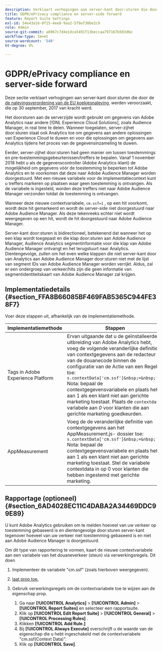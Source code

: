 ```yaml
---
description: Verklaart verhogingen aan server-kant door:sturen die door de EU verordening van de koekjesnaleving werden veroorzaakt.
title: GDPR/ePrivacy compliance en server-side forward
feature: Report Suite Settings
exl-id: 54e43a16-8f15-4ee8-9aa2-579af30be2c9
role: Admin
source-git-commit: a6967c7d4e1dca5491f13beccaa797167b503d6e
workflow-type: tm+mt
source-wordcount: '549'
ht-degree: 0%

---
```


# GDPR/ePrivacy compliance en server-side forward

Deze sectie verklaart verhogingen aan server-kant door:sturen die door de [&#x200B; de nalevingsverordening van de EU koekjesnaleving &#x200B;](https://wikis.ec.europa.eu/display/WEBGUIDE/04.+Cookies+gelijksoortige+technologieën) werden veroorzaakt, die op 30 september, 2017 van kracht werd.

Het doorsturen aan de serverzijde wordt gebruikt om gegevens van Adobe Analytics naar andere [!DNL Experience Cloud Solutions], zoals Audience Manager, in real time te delen. Wanneer toegelaten, server-zijhet door:sturen staat ook Analytics toe om gegevens aan andere oplossingen van Experience Cloud te duwen en voor die oplossingen om gegevens aan Analytics tijdens het proces van de gegevensinzameling te duwen.

Eerder, server-zijhet door:sturen had geen manier om tussen toestemmings en pre-toestemmingsgebeurtenissen/treffers te bepalen. Vanaf 1 november 2018 hebt u als de gegevenscontroller (Adobe Analytics-klant) de mogelijkheid om gegevens vóór de toestemming te beperken tot Adobe Analytics en te voorkomen dat deze naar Adobe Audience Manager worden doorgestuurd. Met een nieuwe variabele voor de implementatiecontext kunt u treffers markeren op plaatsen waar geen toestemming is ontvangen. Als de variabele is ingesteld, worden deze treffers niet naar Adobe Audience Manager verzonden totdat de toestemming is ontvangen.

Wanneer deze nieuwe contextvariabele, `cm.ssf=1` , op een hit voorkomt, wordt deze hit gemarkeerd en wordt de server-side niet doorgestuurd naar Adobe Audience Manager. Als deze tekenreeks echter niet wordt weergegeven op een hit, wordt de hit doorgestuurd naar Adobe Audience Manager.

Server-kant door:sturen is bidirectioneel, betekenend dat wanneer het op een klap wordt toegepast en die klap door:sturen aan Adobe Audience Manager, Audience Analytics segmentinformatie voor die klap van Adobe Audience Manager ontvangt en het terugstuurt naar Analytics. Dientengevolge, zullen om het even welke klappen die niet server-kant door van Analytics aan Adobe Audience Manager door:sturen niet met de lijst van segment IDs van Adobe Audience Manager worden verrijkt. Aldus, zal er een ondergroep van verkeer/hits zijn die geen informatie van segmentidentiteitskaart van Adobe Audience Manager zal krijgen.

## Implementatiedetails {#section_FFA8B66085BF469FAB5365C944FE38F7}

Voer deze stappen uit, afhankelijk van de implementatiemethode.

| Implementatiemethode | Stappen |
|--- |--- |
| Tags in Adobe Experience Platform | Ervan uitgaande dat u de geïnstalleerde uitbreiding van Adobe Analytics hebt, voeg de volgende veranderlijke definitie van contextgegevens aan de redacteur van de douanecode binnen de configuratie van de Actie van een Regel toe: <br/>`s.contextData['cm.ssf']&nbsp;=&nbsp;'1' ` <br/> Nota: bepaal de contextgegevensvariabele en plaats het aan 1 als een klant niet aan gerichte marketing toestaat. Plaats de `contextdata` variabele aan *0* voor klanten die aan gerichte marketing goedkeurden. |
| AppMeasurement | Voeg de de veranderlijke definitie van contextgegevens aan het AppMeasurement.js- dossier toe: <br/>`s.contextData['cm.ssf']&nbsp;=&nbsp;'1' ` <br/> Nota: bepaal de contextgegevensvariabele en plaats het aan 1 als een klant niet aan gerichte marketing toestaat. Stel de variabele contextdata in op 0 voor klanten die hebben ingestemd met gerichte marketing. |

## Rapportage (optioneel) {#section_6AD4028EC11C4DABA2A34469DDC99E89}

U kunt Adobe Analytics gebruiken om te melden hoeveel van uw verkeer op toestemming gebaseerd is en dientengevolge door:sturen server-kant tegenover hoeveel van uw verkeer niet toestemming gebaseerd is en niet aan Adobe Audience Manager is doorgestuurd.

Om dit type van rapportering te vormen, kaart de nieuwe contextvariabele aan een variabele van het douaneverkeer (steun) via verwerkingsregels. Dit doen

1. Implementeer de variabele &quot;cm.ssf&quot; (zoals hierboven weergegeven).
1. [&#x200B; laat prop toe.](/help/admin/tools/manage-rs/edit-settings/c-traffic-variables/traffic-var.md)
1. Gebruik verwerkingsregels om de contextvariabele toe te wijzen aan de eigenschap prop.

   1. Ga naar **[!UICONTROL Analytics]** > **[!UICONTROL Admin]** > **[!UICONTROL Report Suites]** en selecteer een rapportsuite.
   1. Klik op **[!UICONTROL Edit Report Suite]** > **[!UICONTROL General]** > **[!UICONTROL Processing Rules]** .
   1. Klikken **[!UICONTROL Add Rule.]**
   1. Bij **[!UICONTROL Always Execute]** overschrijft u de waarde van de eigenschap die u hebt ingeschakeld met de contextvariabele &quot;cm.ssf(Context Data)&quot;.
   1. Klik op **[!UICONTROL Save]**.

